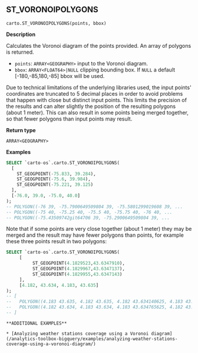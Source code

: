 ## ST_VORONOIPOLYGONS

```sql:signature
carto.ST_VORONOIPOLYGONS(points, bbox)
```

**Description**

Calculates the Voronoi diagram of the points provided. An array of polygons is returned.

* `points`: `ARRAY<GEOGRAPHY>` input to the Voronoi diagram.
* `bbox`: `ARRAY<FLOAT64>|NULL` clipping bounding box. If `NULL` a default [-180,-85,180,-85] bbox will be used.

Due to technical limitations of the underlying libraries used, the input points' coordinates are truncated to 5 decimal places in order to avoid problems that happen with close but distinct input points. This limits the precision of the results and can alter slightly the position of the resulting polygons (about 1 meter). This can also result in some points being merged together, so that fewer polygons than input points may result.

**Return type**

`ARRAY<GEOGRAPHY>`

**Examples**

```sql
SELECT `carto-os`.carto.ST_VORONOIPOLYGONS(
  [
    ST_GEOGPOINT(-75.833, 39.284),
    ST_GEOGPOINT(-75.6, 39.984),
    ST_GEOGPOINT(-75.221, 39.125)
  ],
  [-76.0, 39.0, -75.0, 40.0]
);
-- POLYGON((-76 39, -75.7900649509804 39, -75.5801299019608 39, ...
-- POLYGON((-75 40, -75.25 40, -75.5 40, -75.75 40, -76 40, ...
-- POLYGON((-75.43509742git64706 39, -75.2900649509804 39, ...
```

Note that if some points are very close together (about 1 meter) they may be merged and the result may have fewer polygons than points, for example these three points result in two polygons:

```sql
SELECT `carto-os`.carto.ST_VORONOIPOLYGONS(
     [
          ST_GEOGPOINT(4.1829523,43.6347910),
          ST_GEOGPOINT(4.1829967,43.6347137),
          ST_GEOGPOINT(4.1829955,43.6347143)
     ],
     [4.182, 43.634, 4.183, 43.635]
);
-- [
--   POLYGON((4.183 43.635, 4.182 43.635, 4.182 43.634140625, 4.183 43.634765625, 4.183 43.635)),
--   POLYGON((4.182 43.634, 4.183 43.634, 4.183 43.634765625, 4.182 43.634140625, 4.182 43.634))
-- ]
```

````hint:info
**ADDITIONAL EXAMPLES**

* [Analyzing weather stations coverage using a Voronoi diagram](/analytics-toolbox-bigquery/examples/analyzing-weather-stations-coverage-using-a-voronoi-diagram/)

````
